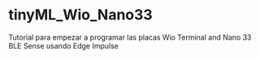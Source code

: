 # tinyML_Wio_Nano33
Tutorial para empezar a programar las placas Wio Terminal and Nano 33 BLE Sense usando Edge Impulse
